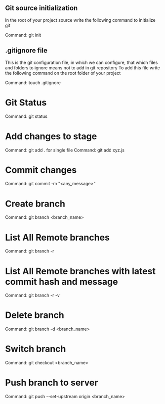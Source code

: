 ## Git source initialization
In the root of your project source write the following command to initialize git

Command: git init 

## .gitignore file
This is the git configuration file, in which we can configure, that which files and folders to ignore means not to add in git repository
To add this file write the following command on the root folder of your project

Command: touch .gitignore

# Git Status

Command: git status

# Add changes to stage

Command: git add .
for single file
Command: git add xyz.js

# Commit changes

Command: git commit -m "<any_message>"

# Create branch

Command: git branch <branch_name>

# List All Remote branches

Command: git branch -r

# List All Remote branches with latest commit hash and message

Command: git branch -r -v

# Delete branch

Command: git branch -d <branch_name>

# Switch branch

Command: git checkout <branch_name>

# Push branch to server

Command: git push --set-upstream origin <branch_name>
